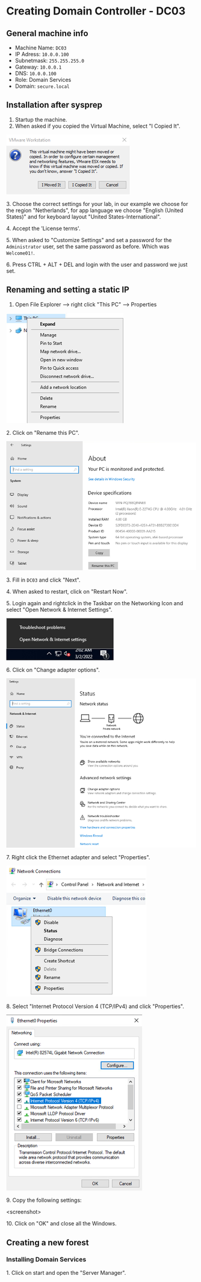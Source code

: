 # Creating Domain Controller - DC03

## General machine info

* Machine Name: `DC03`
* IP Adress: `10.0.0.100`
* Subnetmask: `255.255.255.0`
* Gateway: `10.0.0.1`
* DNS: `10.0.0.100`
* Role: Domain Services
* Domain: `secure.local`

## Installation after sysprep

1. Startup the machine.
2. When asked if you copied the Virtual Machine, select "I Copied It".

![](<../../../.gitbook/assets/afbeelding (17).png>)

3\. Choose the correct settings for your lab, in our example we choose for the region "Netherlands", for app language we choose "English (United States)" and for keyboard layout "United States-International".

4\. Accept the 'License terms'.

5\. When asked to "Customize Settings" and set a password for the `Administrator` user, set the same password as before. Which was `Welcome01!`.

6\. Press CTRL + ALT + DEL and login with the user and password we just set.

## Renaming and setting a static IP

1. &#x20;Open File Explorer --> right click "This PC" --> Properties

![](<../../../.gitbook/assets/afbeelding (19).png>)

2\.  Click on "Rename this PC".

![](<../../../.gitbook/assets/afbeelding (26).png>)

3\. Fill in `DC03` and click "Next".

4\. When asked to restart, click on "Restart Now".

5\. Login again and rightclick in the Taskbar on the Networking Icon and select "Open Network & Internet Settings".

![](<../../../.gitbook/assets/afbeelding (25).png>)

6\. Click on "Change adapter options".

![](<../../../.gitbook/assets/afbeelding (36).png>)

7\. Right click the Ethernet adapter and select "Properties".

![](<../../../.gitbook/assets/afbeelding (38).png>)

8\. Select "Internet Protocol Version 4 (TCP/IPv4) and click "Properties".

![](<../../../.gitbook/assets/afbeelding (9).png>)

9\. Copy the following settings:

\<screenshot>

10\. Click on "OK" and close all the Windows.

## Creating a new forest

### Installing Domain Services

1\. Click on start and open the "Server Manager".

